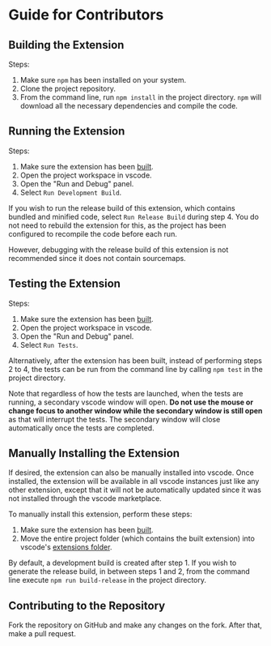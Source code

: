 # Guide for Contributors

## Building the Extension

Steps:

1. Make sure `npm` has been installed on your system.
2. Clone the project repository.
3. From the command line, run `npm install` in the project directory. `npm` 
   will download all the necessary dependencies and compile the code.

## Running the Extension

Steps:

1. Make sure the extension has been [built](#Building-the-Extension).
2. Open the project workspace in vscode.
3. Open the "Run and Debug" panel.
4. Select `Run Development Build`.

If you wish to run the release build of this extension, which contains bundled
and minified code, select `Run Release Build` during step 4. You do not need to
rebuild the extension for this, as the project has been configured to recompile
the code before each run. 

However, debugging with the release build of this extension is not recommended
since it does not contain sourcemaps.

## Testing the Extension

Steps:

1. Make sure the extension has been [built](#Building-the-Extension).
2. Open the project workspace in vscode.
3. Open the "Run and Debug" panel.
4. Select `Run Tests`.

Alternatively, after the extension has been built, instead of performing steps 
2 to 4, the tests can be run from the command line by calling `npm test` in the 
project directory. 

Note that regardless of how the tests are launched, when the tests are running, 
a secondary vscode window will open. **Do not use the mouse or change focus to 
another window while the secondary window is still open** as that will interrupt 
the tests. The secondary window will close automatically once the tests are
completed.

## Manually Installing the Extension

If desired, the extension can also be manually installed into vscode. Once 
installed, the extension will be available in all vscode instances just like any 
other extension, except that it will not be automatically updated since it was 
not installed through the vscode marketplace.

To manually install this extension, perform these steps:

1. Make sure the extension has been [built](#Building-the-Extension).
2. Move the entire project folder (which contains the built extension) into
   vscode's [extensions folder](https://code.visualstudio.com/docs/editor/extension-marketplace#_where-are-extensions-installed).

By default, a development build is created after step 1. If you wish to generate 
the release build, in between steps 1 and 2, from the command line execute 
`npm run build-release` in the project directory. 

## Contributing to the Repository

Fork the repository on GitHub and make any changes on the fork. After that, make 
a pull request.
